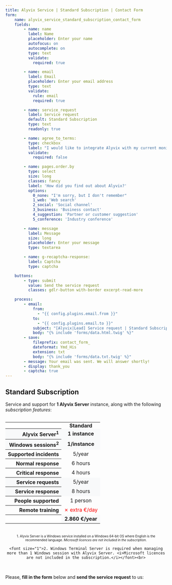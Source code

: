 ```yaml
---
title: Alyvix Service | Standard Subscription | Contact Form
form:
    name: alyvix_service_standard_subscription_contact_form
    fields:
        - name: name
          label: Name
          placeholder: Enter your name
          autofocus: on
          autocomplete: on
          type: text
          validate:
            required: true

        - name: email
          label: Email
          placeholder: Enter your email address
          type: text
          validate:
            rule: email
            required: true

        - name: service_request
          label: Service request
          default: Standard Subscription
          type: text
          readonly: true

        - name: agree_to_terms:
          type: checkbox
          label: "I would like to integrate Alyvix with my current monitoring system"
          validate:
            required: false

        - name: pages.order.by
          type: select
          size: long
          classes: fancy
          label: 'How did you find out about Alyvix?'
          options:
            0_none: "I'm sorry, but I don't remember"
            1_web: 'Web search'
            2_social: 'Social channel'
            3_business: 'Business contact'
            4_suggestion: 'Partner or customer suggestion'
            5_conference: 'Industry conference'

        - name: message
          label: Message
          size: long
          placeholder: Enter your message
          type: textarea

        - name: g-recaptcha-response:
          label: Captcha
          type: captcha

    buttons:
        - type: submit
          value: Send the service request
          classes: gdlr-button with-border excerpt-read-more

    process:
        - email:
            from:
              - "{{ config.plugins.email.from }}"
            to:
              - "{{ config.plugins.email.to }}"
            subject: "[Alyvix|Lead] Service request | Standard Subscription"
            body: "{% include 'forms/data.html.twig' %}"
        - save:
            fileprefix: contact_form_
            dateformat: Ymd_His
            extension: txt
            body: "{% include 'forms/data.txt.twig' %}"
        - message: Your email was sent. We will answer shortly!
        - display: thank_you
        - captcha: true
---
```


## **Standard** Subscription

Service and support for **1 Alyvix Server** instance, along with the following *subscription features*:

<div style="overflow-x:auto;">
    <table style="margin-left:auto;margin-right:auto;border-collapse:collapse">
        <tr>
            <th style="background-color:white;"></th>
            <th style="padding:0 25px 0 25px;">Standard</th>
        </tr>
        <tr style="background-color:#f8f9fa;">
            <th style="text-align:right;white-space:nowrap;">Alyvix Server<sup>1</sup></th>
            <td style="text-align:center;"><b>1 instance</b></td>
        </tr>
        <tr style="background-color:#f8f9fa;">
            <th style="text-align:right;white-space:nowrap;">Windows sessions<sup>2</sup></th>
            <td style="text-align:center;"><b>1/instance</b></td>
        </tr>
        <tr>
            <th style="text-align:right;white-space:nowrap;">Supported incidents</th>
            <td style="text-align:center;">5/year</td>
        </tr>
        <tr>
            <th style="text-align:right;white-space:nowrap;">Normal response</th>
            <td style="text-align:center;">6 hours</td>
        </tr>
        <tr>
            <th style="text-align:right;white-space:nowrap;">Critical response</th>
            <td style="text-align:center;">4 hours</td>
        </tr>
        <tr style="background-color:#f8f9fa;">
            <th style="text-align:right;white-space:nowrap;">Service requests</th>
            <td style="text-align:center;">5/year</td>
        </tr>
        <tr style="background-color:#f8f9fa;">
            <th style="text-align:right;white-space:nowrap;">Service response</th>
            <td style="text-align:center;">8 hours</td>
        </tr>
        <tr>
            <th style="text-align:right;white-space:nowrap;">People supported</th>
            <td style="text-align:center;">1 person</td>
        </tr>
        <tr>
            <th style="text-align:right;white-space:nowrap;">Remote training</th>
            <td style="text-align:center;color:red">&#x2717; extra €/day</td>
        </tr>
        <tr style="background-color:#f8f9fa;">
            <th style="background-color:white;"></th>
            <td style="text-align:center;"><b>2.860 €/year</b></td>
        </tr>
    </table>
<br>
</div>

<div style="text-align:center;">
    <font size="1">1. Alyvix Server is a Windows service installed on a Windows 64-bit OS where English is the recommended language. <i>Microsoft licences are not included in the subscription.</i></font><br>

    <font size="1">2. Windows Terminal Server is required when managing more than 1 Windows session with Alyvix Server. <i>Microsoft licences are not included in the subscription.</i></font><br>
<br>
</div>

Please, **fill in the form** below and **send the service request** to us:
